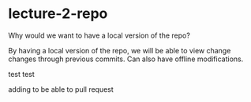 # lecture-2-repo

Why would we want to have a local version of the repo?

By having a local version of the repo, we will be able to view change changes through previous commits. 
Can also have offline modifications. 

test test

adding to be able to pull request 